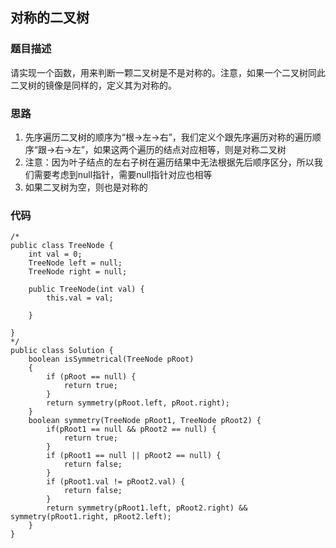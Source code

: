 ## 对称的二叉树

### 题目描述
请实现一个函数，用来判断一颗二叉树是不是对称的。注意，如果一个二叉树同此二叉树的镜像是同样的，定义其为对称的。

### 思路
1. 先序遍历二叉树的顺序为“根->左->右”，我们定义个跟先序遍历对称的遍历顺序“跟->右->左”，如果这两个遍历的结点对应相等，则是对称二叉树
2. 注意：因为叶子结点的左右子树在遍历结果中无法根据先后顺序区分，所以我们需要考虑到null指针，需要null指针对应也相等
3. 如果二叉树为空，则也是对称的

### 代码
    /*
    public class TreeNode {
        int val = 0;
        TreeNode left = null;
        TreeNode right = null;
    
        public TreeNode(int val) {
            this.val = val;
    
        }
    
    }
    */
    public class Solution {
        boolean isSymmetrical(TreeNode pRoot)
        {
            if (pRoot == null) {
            	return true;
            }
            return symmetry(pRoot.left, pRoot.right);
        }
    	boolean symmetry(TreeNode pRoot1, TreeNode pRoot2) {
    		if(pRoot1 == null && pRoot2 == null) {
    			return true;
    		}
    		if (pRoot1 == null || pRoot2 == null) {
    			return false;
    		}
    		if (pRoot1.val != pRoot2.val) {
    			return false;
    		}
    		return symmetry(pRoot1.left, pRoot2.right) && symmetry(pRoot1.right, pRoot2.left);
    	}
    }
